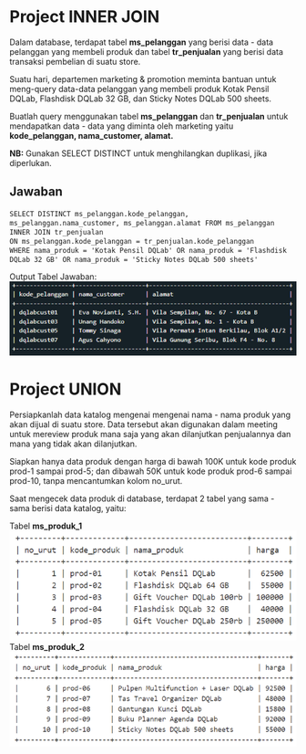 # Project INNER JOIN

Dalam database, terdapat tabel **ms_pelanggan** yang berisi data - data pelanggan yang membeli produk dan tabel **tr_penjualan** yang berisi data transaksi pembelian di suatu store.

Suatu hari, departemen marketing & promotion meminta bantuan untuk meng-query data-data pelanggan yang membeli produk Kotak Pensil DQLab, Flashdisk DQLab 32 GB, dan Sticky Notes DQLab 500 sheets.

Buatlah query menggunakan tabel **ms_pelanggan** dan **tr_penjualan** untuk mendapatkan data - data yang diminta oleh marketing yaitu **kode_pelanggan, nama_customer, alamat.**

**NB:** Gunakan SELECT DISTINCT untuk menghilangkan duplikasi, jika diperlukan.

## Jawaban

```
SELECT DISTINCT ms_pelanggan.kode_pelanggan, ms_pelanggan.nama_customer, ms_pelanggan.alamat FROM ms_pelanggan
INNER JOIN tr_penjualan
ON ms_pelanggan.kode_pelanggan = tr_penjualan.kode_pelanggan
WHERE nama_produk = 'Kotak Pensil DQLab' OR nama_produk = 'Flashdisk DQLab 32 GB' OR nama_produk = 'Sticky Notes DQLab 500 sheets'
```

Output Tabel Jawaban:<br>
![Tabel](output_jawaban1.png)

# Project UNION

Persiapkanlah data katalog mengenai mengenai nama - nama produk yang akan dijual di suatu store. Data tersebut akan digunakan dalam meeting untuk mereview produk mana saja yang akan dilanjutkan penjualannya dan mana yang tidak akan dilanjutkan.<br>

Siapkan hanya data produk dengan harga di bawah 100K untuk kode produk prod-1 sampai prod-5; dan dibawah 50K untuk kode produk prod-6 sampai prod-10, tanpa mencantumkan kolom no_urut.<br>

Saat mengecek data produk di database, terdapat 2 tabel yang sama - sama berisi data katalog, yaitu:<br>

Tabel **ms_produk_1**<br>
![Tabel](tabel_msproduk1.png)<br>
Tabel **ms_produk_2**<br>
![Tabel](tabel_msproduk2.png)<br>
